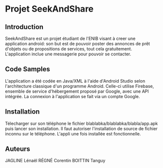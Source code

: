 # Projet SeekAndShare

## Introduction

SeekAndShare est un projet étudiant de l'ENIB visant à creer une application android: son but est de pouvoir poster des annonces de prêt d'objets ou de propositions de services, tout cela gratuitement. L'application inclue une messagerie pour pouvoir se contacter. 

## Code Samples

L'application a été codée en Java/XML à l'aide d'Android Studio selon l'architecture classique d'un programme Android. Celle-ci utilise Firebase, ensemble de service d'hébergement proposé par Google, avec une API intégrée. La connexion à l'application se fait via un compte Google.

## Installation

Télecharger sur son téléphone le fichier blablabka/blablabka/blabla/app.apk puis lancer son installation. Il faut autoriser l'installation de source de fichier inconnu sur le téléphone. L'appli une fois installée est fonctionnelle.

## Auteurs

JAGLINE Lénaël
RÉGNÉ Corentin
BOITTIN Tanguy

